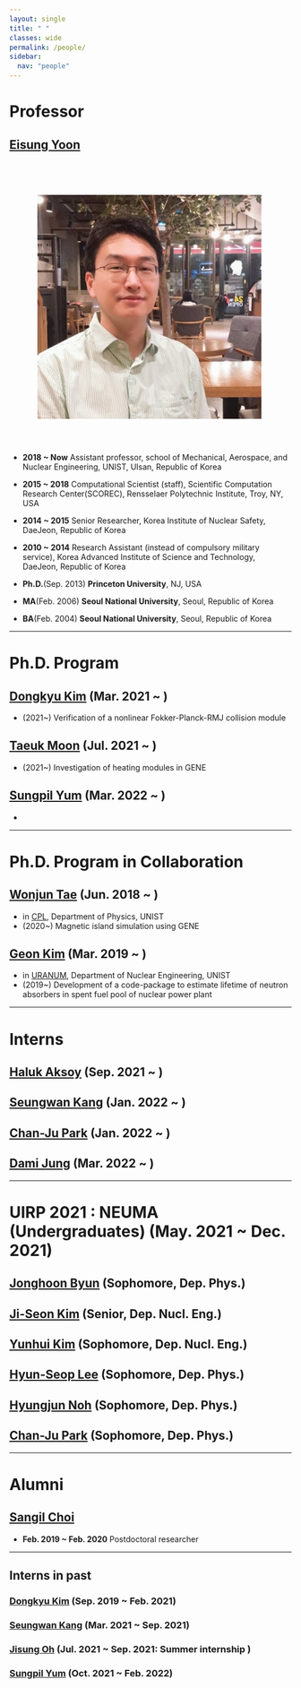 ```yaml
---
layout: single
title: " "
classes: wide
permalink: /people/
sidebar:
  nav: "people"
---
```


# Professor

## <U>Eisung Yoon</U>
<!-- ![image-left](/assets/images/ESYoon-picture-20200712-square.jpg){: .align-left} -->
<img src="../assets/images/ESYoon-picture-20200712-square.jpg" align="left" hspace="50" vspace="60" width="400"/>

* **2018 ~ Now** Assistant professor, school of Mechanical, Aerospace, and Nuclear Engineering, UNIST, Ulsan, Republic of Korea
* **2015 ~ 2018** Computational Scientist (staff), Scientific Computation Research Center(SCOREC), Rensselaer Polytechnic Institute, Troy, NY, USA
* **2014 ~ 2015** Senior Researcher, Korea Institute of Nuclear Safety, DaeJeon, Republic of Korea
* **2010 ~ 2014** Research Assistant (instead of compulsory military service), Korea Advanced Institute of Science and Technology, DaeJeon, Republic of Korea

* **Ph.D.**(Sep. 2013) **Princeton University**, NJ, USA
* **MA**(Feb. 2006) **Seoul National University**,  Seoul, Republic of Korea
* **BA**(Feb. 2004) **Seoul National University**,  Seoul, Republic of Korea

---

# Ph.D. Program

## <U>Dongkyu Kim</U> (Mar. 2021 ~ )
* (2021~) Verification of a nonlinear Fokker-Planck-RMJ collision module

## <U>Taeuk Moon</U> (Jul. 2021 ~ )
* (2021~) Investigation of heating modules in GENE

## <U>Sungpil Yum</U> (Mar. 2022 ~ )
*  

----

# Ph.D. Program in Collaboration

## <U>Wonjun Tae</U> (Jun. 2018 ~ )
* in [CPL](http://cpl.unist.ac.kr/), Department of Physics, UNIST
* (2020~) Magnetic island simulation using GENE

## <U>Geon Kim</U> (Mar. 2019 ~ )
* in [URANUM](https://sites.google.com/view/uranum), Department of Nuclear Engineering, UNIST
* (2019~) Development of a code-package to estimate lifetime of neutron absorbers in spent fuel pool of nuclear power plant

----

# Interns

## <U>Haluk Aksoy</U> (Sep. 2021 ~ )
## <U>Seungwan Kang</U> (Jan. 2022 ~ )
## <U>Chan-Ju Park</U> (Jan. 2022 ~ )
## <U>Dami Jung</U> (Mar. 2022 ~ )

----

# UIRP 2021 : NEUMA (Undergraduates) (May. 2021 ~ Dec. 2021)

## <U>Jonghoon Byun</U> (Sophomore, Dep. Phys.)

## <U>Ji-Seon Kim</U> (Senior, Dep. Nucl. Eng.)

## <U>Yunhui Kim</U> (Sophomore, Dep. Nucl. Eng.)

## <U>Hyun-Seop Lee</U> (Sophomore, Dep. Phys.)

## <U>Hyungjun Noh</U> (Sophomore, Dep. Phys.)

## <U>Chan-Ju Park</U> (Sophomore, Dep. Phys.)

----

# Alumni

## <U>Sangil Choi</U>
* **Feb. 2019 ~ Feb. 2020** Postdoctoral researcher

----

## Interns in past

### <U>Dongkyu Kim</U> (Sep. 2019 ~ Feb. 2021)
### <U>Seungwan Kang</U> (Mar. 2021 ~ Sep. 2021)
### <U>Jisung Oh</U> (Jul. 2021 ~ Sep. 2021: Summer internship )
### <U>Sungpil Yum</U> (Oct. 2021 ~ Feb. 2022)
